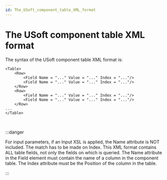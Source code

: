 ```yaml
---
id: The_USoft_component_table_XML_format
---
```


# The USoft component table XML format

The syntax of the USoft component table XML format is:

```language-xml
<Table>
    <Row>
        <Field Name = "..." Value = "..." Index = "..."/>
        <Field Name = "..." Value = "..." Index = "..."/>
    </Row>
    <Row>
        <Field Name = "..." Value = "..." Index = "..."/>
        <Field Name = "..." Value = "..." Index = "..."/>
    </Row>
...
</Table>
```

 


:::danger

For input parameters, if an Input XSL is applied, the Name attribute is NOT included. The match has to be made on Index.
This XML format contains ALL table fields, not only the fields on which is queried.
The Name attribute in the Field element must contain the name of a column in the component table. The Index attribute must be the Position of the column in the table.

:::



 